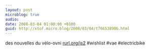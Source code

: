 ```yaml
---
layout: post
microblog: true
audio: 
date: 2008-03-04 01:00:00 +0100
guid: http://xtof.micro.blog/2008/03/04/t766538906.html
---
```

des nouvelles du vélo-ovni [rurl.org/js2](http://rurl.org/js2) #wishlist #vae #electricbike
